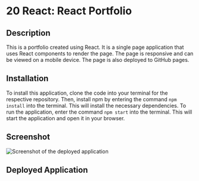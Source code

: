 # 20 React: React Portfolio

## Description

This is a portfolio created using React. It is a single page application that uses React components to render the page. The page is responsive and can be viewed on a mobile device. The page is also deployed to GitHub pages.

## Installation

To install this application, clone the code into your terminal for the respective repository. Then, install npm by entering the command `npm install` into the terminal. This will install the necessary dependencies. To run the application, enter the command `npm start` into the terminal. This will start the application and open it in your browser.

## Screenshot

![Screenshot of the deployed application](./src/assets/images/screenshot.png)

## Deployed Application

